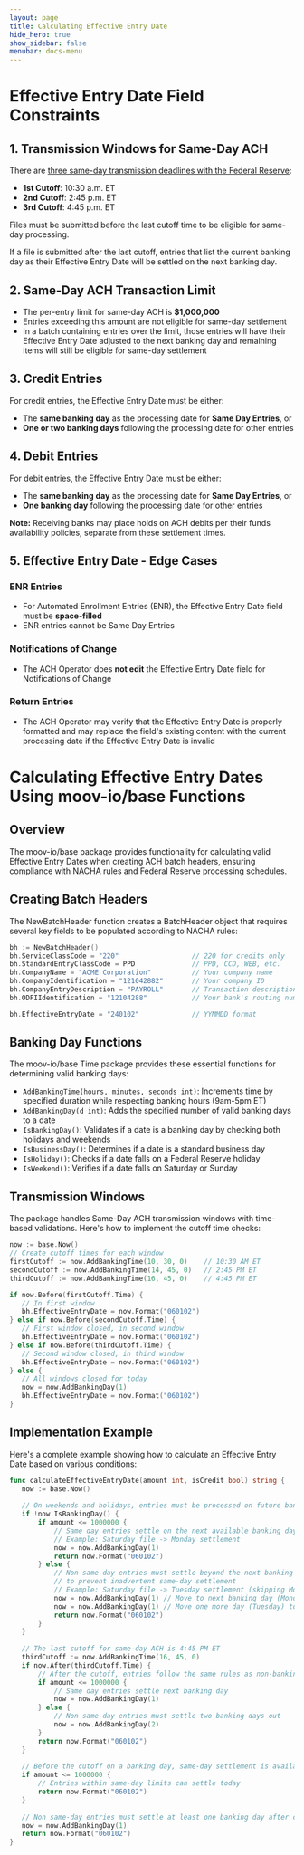 ```yaml
---
layout: page
title: Calculating Effective Entry Date 
hide_hero: true
show_sidebar: false
menubar: docs-menu
---
```


# Effective Entry Date Field Constraints

## 1. Transmission Windows for Same-Day ACH

There are [three same-day transmission deadlines with the Federal Reserve](https://www.frbservices.org/resources/resource-centers/same-day-ach/fedach-processing-schedule.html):

* **1st Cutoff**: 10:30 a.m. ET
* **2nd Cutoff**: 2:45 p.m. ET
* **3rd Cutoff**: 4:45 p.m. ET

Files must be submitted before the last cutoff time to be eligible for same-day processing.

If a file is submitted after the last cutoff, entries that list the current banking day as their Effective Entry Date will be settled on the next banking day.

## 2. Same-Day ACH Transaction Limit

* The per-entry limit for same-day ACH is **$1,000,000**
* Entries exceeding this amount are not eligible for same-day settlement
* In a batch containing entries over the limit, those entries will have their Effective Entry Date adjusted to the next banking day and remaining items will still be eligible for same-day settlement

## 3. Credit Entries

For credit entries, the Effective Entry Date must be either:
* The **same banking day** as the processing date for **Same Day Entries**, or
* **One or two banking days** following the processing date for other entries

## 4. Debit Entries

For debit entries, the Effective Entry Date must be either:
* The **same banking day** as the processing date for **Same Day Entries**, or
* **One banking day** following the processing date for other entries

**Note:** Receiving banks may place holds on ACH debits per their funds availability policies, separate from these settlement times.

## 5. Effective Entry Date - Edge Cases

### ENR Entries
* For Automated Enrollment Entries (ENR), the Effective Entry Date field must be **space-filled**
* ENR entries cannot be Same Day Entries

### Notifications of Change
* The ACH Operator does **not edit** the Effective Entry Date field for Notifications of Change

### Return Entries
* The ACH Operator may verify that the Effective Entry Date is properly formatted and may replace the field's existing content with the current processing date if the Effective Entry Date is invalid

# Calculating Effective Entry Dates Using moov-io/base Functions

## Overview

The moov-io/base package provides functionality for calculating valid Effective Entry Dates when creating ACH batch headers, ensuring compliance with NACHA rules and Federal Reserve processing schedules.

## Creating Batch Headers

The NewBatchHeader function creates a BatchHeader object that requires several key fields to be populated according to NACHA rules:

```go
bh := NewBatchHeader()
bh.ServiceClassCode = "220"                  // 220 for credits only
bh.StandardEntryClassCode = PPD              // PPD, CCD, WEB, etc.
bh.CompanyName = "ACME Corporation"          // Your company name
bh.CompanyIdentification = "121042882"       // Your company ID
bh.CompanyEntryDescription = "PAYROLL"       // Transaction description
bh.ODFIIdentification = "12104288"           // Your bank's routing number

bh.EffectiveEntryDate = "240102"             // YYMMDD format
```

## Banking Day Functions

The moov-io/base Time package provides these essential functions for determining valid banking days:

* `AddBankingTime(hours, minutes, seconds int)`: Increments time by specified duration while respecting banking hours (9am-5pm ET)
* `AddBankingDay(d int)`: Adds the specified number of valid banking days to a date
* `IsBankingDay()`: Validates if a date is a banking day by checking both holidays and weekends
* `IsBusinessDay()`: Determines if a date is a standard business day
* `IsHoliday()`: Checks if a date falls on a Federal Reserve holiday
* `IsWeekend()`: Verifies if a date falls on Saturday or Sunday

## Transmission Windows

The package handles Same-Day ACH transmission windows with time-based validations. Here's how to implement the cutoff time checks:

```go
now := base.Now()
// Create cutoff times for each window
firstCutoff := now.AddBankingTime(10, 30, 0)    // 10:30 AM ET
secondCutoff := now.AddBankingTime(14, 45, 0)   // 2:45 PM ET
thirdCutoff := now.AddBankingTime(16, 45, 0)    // 4:45 PM ET

if now.Before(firstCutoff.Time) {
   // In first window
   bh.EffectiveEntryDate = now.Format("060102")
} else if now.Before(secondCutoff.Time) {
   // First window closed, in second window
   bh.EffectiveEntryDate = now.Format("060102")
} else if now.Before(thirdCutoff.Time) {
   // Second window closed, in third window
   bh.EffectiveEntryDate = now.Format("060102")
} else {
   // All windows closed for today
   now = now.AddBankingDay(1)
   bh.EffectiveEntryDate = now.Format("060102")
}
```

## Implementation Example

Here's a complete example showing how to calculate an Effective Entry Date based on various conditions:

```go
func calculateEffectiveEntryDate(amount int, isCredit bool) string {
   now := base.Now()
   
   // On weekends and holidays, entries must be processed on future banking days
   if !now.IsBankingDay() {
       if amount <= 1000000 {
           // Same day entries settle on the next available banking day
           // Example: Saturday file -> Monday settlement
           now = now.AddBankingDay(1)
           return now.Format("060102")
       } else {
           // Non same-day entries must settle beyond the next banking day
           // to prevent inadvertent same-day settlement
           // Example: Saturday file -> Tuesday settlement (skipping Monday)
           now = now.AddBankingDay(1) // Move to next banking day (Monday)
           now = now.AddBankingDay(1) // Move one more day (Tuesday) to maintain non same-day settlement
           return now.Format("060102")
       }
   }
   
   // The last cutoff for same-day ACH is 4:45 PM ET
   thirdCutoff := now.AddBankingTime(16, 45, 0)
   if now.After(thirdCutoff.Time) {
       // After the cutoff, entries follow the same rules as non-banking days
       if amount <= 1000000 {
           // Same day entries settle next banking day
           now = now.AddBankingDay(1)
       } else {
           // Non same-day entries must settle two banking days out
           now = now.AddBankingDay(2)
       }
       return now.Format("060102")
   }
   
   // Before the cutoff on a banking day, same-day settlement is available
   if amount <= 1000000 {
       // Entries within same-day limits can settle today
       return now.Format("060102")
   }
   
   // Non same-day entries must settle at least one banking day after creation
   now = now.AddBankingDay(1)
   return now.Format("060102")
}
